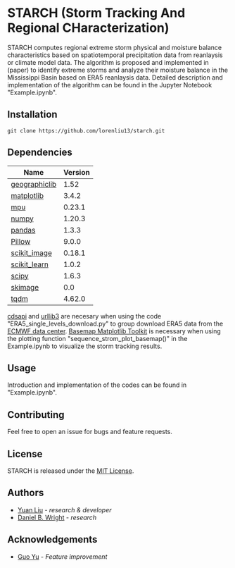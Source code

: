 # STARCH (Storm Tracking And Regional CHaracterization)
STARCH computes regional extreme storm physical and moisture balance characteristics based on spatiotemporal precipitation data from reanlaysis or climate model data. The algorithm is proposed and implemented in (paper) to identify extreme storms and analyze their moisture balance in the Mississippi Basin based on ERA5 reanlaysis data. Detailed description and implementation of the algorithm can be found in the Jupyter Notebook "Example.ipynb".

## Installation

`git clone https://github.com/lorenliu13/starch.git`

## Dependencies
|Name|Version|
|--|--|
|[geographiclib](https://geographiclib.sourceforge.io/html/python/)|1.52|
|[matplotlib](https://matplotlib.org/)|3.4.2|
|[mpu](https://github.com/MartinThoma/mpu)|0.23.1|
|[numpy](https://numpy.org/install/)|1.20.3|
|[pandas](https://pandas.pydata.org/)|1.3.3|
|[Pillow](https://pypi.org/project/Pillow/)|9.0.0|
|[scikit_image](https://scikit-image.org/docs/dev/install.html)|0.18.1|
|[scikit_learn](https://pypi.org/project/scikit-learn/)|1.0.2|
|[scipy](https://www.scipy.org/install.html)|1.6.3|
|[skimage](https://scikit-image.org/docs/dev/install.html)|0.0|
|[tqdm](https://pypi.org/project/tqdm/)|4.62.0|

[cdsapi](https://pypi.org/project/cdsapi/) and [urllib3](https://pypi.org/project/urllib3/) are necesary when using the code "ERA5_single_levels_download.py" to group download ERA5 data from the [ECMWF data center](https://cds.climate.copernicus.eu/cdsapp#!/dataset/reanalysis-era5-single-levels?tab=overview).
[Basemap Matplotlib Toolkit](https://matplotlib.org/basemap/users/installing.html) is necessary when using the plotting function "sequence_strom_plot_basemap()" in the Example.ipynb to visualize the storm tracking results.

## Usage
Introduction and implementation of the codes can be found in "Example.ipynb".

## Contributing
Feel free to open an issue for bugs and feature requests.

## License
STARCH is released under the [MIT License](https://opensource.org/licenses/MIT).

## Authors
* [Yuan Liu]() - *research & developer*
* [Daniel B. Wright]() - *research*

## Acknowledgements
* [Guo Yu]() - *Feature improvement*
